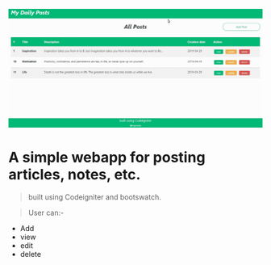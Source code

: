 ![Recordit GIF](https://raw.githubusercontent.com/Myronic/DailyPosts-CI/master/crud_ss.gif)

# A simple webapp for posting articles, notes, etc.
>built using Codeigniter and bootswatch. 
 
 >User can:-  
- Add   
- view   
- edit   
- delete
